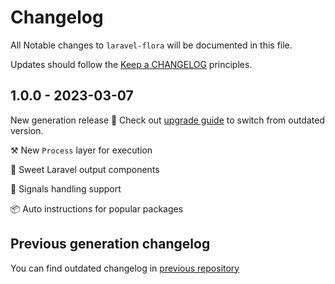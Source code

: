 # Changelog

All Notable changes to `laravel-flora` will be documented in this file.

Updates should follow the [Keep a CHANGELOG](http://keepachangelog.com/) principles.

## 1.0.0 - 2023-03-07

New generation release 🎉
Check out [upgrade guide](https://github.com/qruto/laravel-flora/blob/main/UPGRADING.md) to switch from outdated version.

⚒️ New `Process` layer for execution

🎨 Sweet Laravel output components

🚥 Signals handling support

📦 Auto instructions for popular packages

## Previous generation changelog

You can find outdated changelog in [previous repository](https://github.com/mad-web/laravel-initializer/blob/master/CHANGELOG.md)
